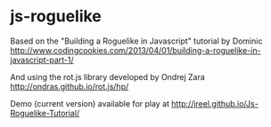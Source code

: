 # js-roguelike

Based on  the "Building a Roguelike in Javascript" tutorial by Dominic
http://www.codingcookies.com/2013/04/01/building-a-roguelike-in-javascript-part-1/

And using the rot.js library developed by Ondrej Zara
http://ondras.github.io/rot.js/hp/

Demo (current version) available for play at
http://jreel.github.io/Js-Roguelike-Tutorial/
